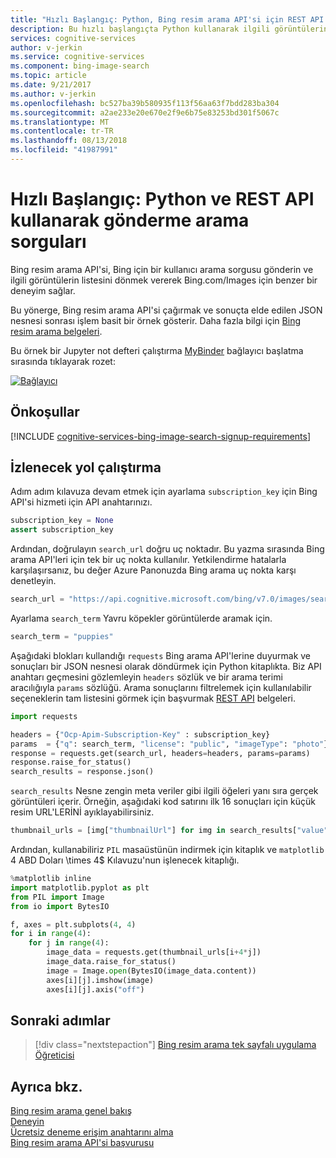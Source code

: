 ```yaml
---
title: "Hızlı Başlangıç: Python, Bing resim arama API'si için REST API kullanarak gönderme arama sorguları"
description: Bu hızlı başlangıçta Python kullanarak ilgili görüntülerin listesini almak için Bing arama API'si arama sorguları gönderin.
services: cognitive-services
author: v-jerkin
ms.service: cognitive-services
ms.component: bing-image-search
ms.topic: article
ms.date: 9/21/2017
ms.author: v-jerkin
ms.openlocfilehash: bc527ba39b580935f113f56aa63f7bdd283ba304
ms.sourcegitcommit: a2ae233e20e670e2f9e6b75e83253bd301f5067c
ms.translationtype: MT
ms.contentlocale: tr-TR
ms.lasthandoff: 08/13/2018
ms.locfileid: "41987991"
---
```

# <a name="quickstart-send-search-queries-using-the-rest-api-and-python"></a>Hızlı Başlangıç: Python ve REST API kullanarak gönderme arama sorguları

Bing resim arama API'si, Bing için bir kullanıcı arama sorgusu gönderin ve ilgili görüntülerin listesini dönmek vererek Bing.com/Images için benzer bir deneyim sağlar.

Bu yönerge, Bing resim arama API'si çağırmak ve sonuçta elde edilen JSON nesnesi sonrası işlem basit bir örnek gösterir. Daha fazla bilgi için [Bing resim arama belgeleri](https://docs.microsoft.com/rest/api/cognitiveservices/bing-images-api-v7-reference).

Bu örnek bir Jupyter not defteri çalıştırma [MyBinder](https://mybinder.org) bağlayıcı başlatma sırasında tıklayarak rozet: 

[![Bağlayıcı](https://mybinder.org/badge.svg)](https://mybinder.org/v2/gh/Microsoft/cognitive-services-notebooks/master?filepath=BingImageSearchAPI.ipynb)

## <a name="prerequisites"></a>Önkoşullar

[!INCLUDE [cognitive-services-bing-image-search-signup-requirements](../../../../includes/cognitive-services-bing-image-search-signup-requirements.md)]

## <a name="running-the-walkthrough"></a>İzlenecek yol çalıştırma
Adım adım kılavuza devam etmek için ayarlama `subscription_key` için Bing API'si hizmeti için API anahtarınızı.


```python
subscription_key = None
assert subscription_key
```

Ardından, doğrulayın `search_url` doğru uç noktadır. Bu yazma sırasında Bing arama API'leri için tek bir uç nokta kullanılır. Yetkilendirme hatalarla karşılaşırsanız, bu değer Azure Panonuzda Bing arama uç nokta karşı denetleyin.


```python
search_url = "https://api.cognitive.microsoft.com/bing/v7.0/images/search"
```

Ayarlama `search_term` Yavru köpekler görüntülerde aramak için.


```python
search_term = "puppies"
```

Aşağıdaki blokları kullandığı `requests` Bing arama API'lerine duyurmak ve sonuçları bir JSON nesnesi olarak döndürmek için Python kitaplıkta. Biz API anahtarı geçmesini gözlemleyin `headers` sözlük ve bir arama terimi aracılığıyla `params` sözlüğü. Arama sonuçlarını filtrelemek için kullanılabilir seçeneklerin tam listesini görmek için başvurmak [REST API](https://docs.microsoft.com/rest/api/cognitiveservices/bing-images-api-v7-reference) belgeleri.


```python
import requests

headers = {"Ocp-Apim-Subscription-Key" : subscription_key}
params  = {"q": search_term, "license": "public", "imageType": "photo"}
response = requests.get(search_url, headers=headers, params=params)
response.raise_for_status()
search_results = response.json()
```

`search_results` Nesne zengin meta veriler gibi ilgili öğeleri yanı sıra gerçek görüntüleri içerir. Örneğin, aşağıdaki kod satırını ilk 16 sonuçları için küçük resim URL'LERİNİ ayıklayabilirsiniz.


```python
thumbnail_urls = [img["thumbnailUrl"] for img in search_results["value"][:16]]
```

Ardından, kullanabiliriz `PIL` masaüstünün indirmek için kitaplık ve `matplotlib` 4 ABD Doları \times 4$ Kılavuzu'nun işlenecek kitaplığı.


```python
%matplotlib inline
import matplotlib.pyplot as plt
from PIL import Image
from io import BytesIO

f, axes = plt.subplots(4, 4)
for i in range(4):
    for j in range(4):
        image_data = requests.get(thumbnail_urls[i+4*j])
        image_data.raise_for_status()
        image = Image.open(BytesIO(image_data.content))        
        axes[i][j].imshow(image)
        axes[i][j].axis("off")
```

## <a name="next-steps"></a>Sonraki adımlar

> [!div class="nextstepaction"]
> [Bing resim arama tek sayfalı uygulama Öğreticisi](../tutorial-bing-image-search-single-page-app.md)

## <a name="see-also"></a>Ayrıca bkz. 

[Bing resim arama genel bakış](../overview.md)  
[Deneyin](https://azure.microsoft.com/services/cognitive-services/bing-image-search-api/)  
[Ücretsiz deneme erişim anahtarını alma](https://azure.microsoft.com/try/cognitive-services/?api=bing-image-search-api)  
[Bing resim arama API'si başvurusu](https://docs.microsoft.com/rest/api/cognitiveservices/bing-images-api-v7-reference)
